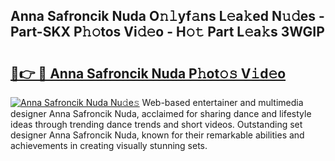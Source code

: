 ## Anna Safroncik Nuda O𝚗𝚕yf𝚊ns L𝚎a𝚔ed N𝚞𝚍es - Part-SKX P𝚑𝚘tos Vi𝚍𝚎o - H𝚘𝚝 Part L𝚎a𝚔s 3WGIP

# <h2><a href="http://kf52ao.oniu.top/?m=Anna+Safroncik+Nuda">🔗👉 🔴 Anna Safroncik Nuda P𝚑ot𝚘𝚜 V𝚒d𝚎o</a></h2>

[![Anna Safroncik Nuda Nu𝚍e𝚜](https://i.imgur.com/0qMVB7G.gif)](http://kf52ao.oniu.top/?m=Anna+Safroncik+Nuda)
Web-based entertainer and multimedia designer Anna Safroncik Nuda, acclaimed for sharing dance and lifestyle ideas through trending dance trends and short videos. Outstanding set designer Anna Safroncik Nuda, known for their remarkable abilities and achievements in creating visually stunning sets.  
